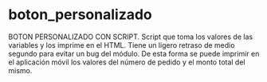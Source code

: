 # boton_personalizado
BOTON PERSONALIZADO CON SCRIPT. Script que toma los valores de las variables y los imprime en el HTML. Tiene un ligero retraso de medio segundo para evitar un bug del módulo. De esta forma se puede imprimir en el aplicación móvil los valores del número de pedido y el monto total del mismo.
